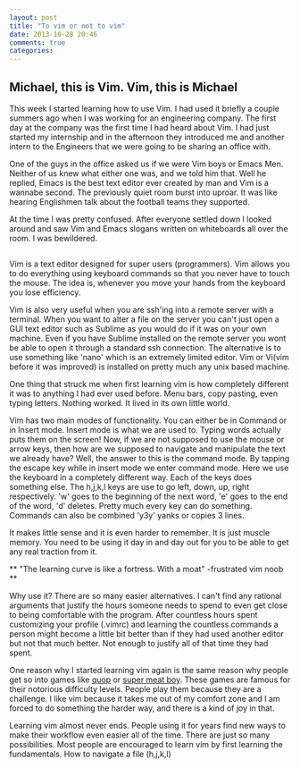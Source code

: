 ```yaml
---
layout: post
title: "To vim or not to vim"
date: 2013-10-28 20:46
comments: true
categories: 
---
```

## Michael, this is Vim. Vim, this is Michael
This week I started learning how to use Vim. I had used it briefly a couple summers ago when I was working for an engineering company. The first day at the company was the first time I had heard about Vim. I had just started my internship and in the afternoon they introduced me and another intern to the Engineers that we were going to be sharing an office with.

One of the guys in the office asked us if we were Vim boys or Emacs Men. Neither of us knew what either one was, and we told him that. 
Well he replied, Emacs is the best text editor ever created by man and Vim is a wannabe second. The previously quiet room burst into uproar. It was like hearing Englishmen talk about the football teams they supported. 
<!-- more --> 
At the time I was pretty confused. After everyone settled down I looked around and saw Vim and Emacs slogans written on whiteboards all over the room. I was bewildered. 

## 
Vim is a text editor designed for super users (programmers). Vim allows you to do everything using keyboard commands so that you never have to touch the mouse. The idea is, whenever you move your hands from the keyboard you lose efficiency. 

Vim is also very useful when you are ssh'ing into a remote server with a terminal. When you want to alter a file on the server you can't just open a GUI text editor such as Sublime as you would do if it was on your own machine. Even if you have Sublime installed on the remote server you wont be able to open it through a standard ssh connection. The alternative is to use something like 'nano' which is an extremely limited editor. Vim or Vi(vim before it was improved) is installed on pretty much any unix based machine. 

One thing that struck me when first learning vim is how completely different it was to anything I had ever used before. Menu bars, copy pasting, even typing letters. Nothing worked. It lived in its own little world. 

Vim has two main modes of functionality. You can either be in Command or in Insert mode. Insert mode is what we are used to. Typing words actually puts them on the screen! Now, if we are not supposed to use the mouse or arrow keys, then how are we supposed to navigate and manipulate the text we already have? Well, the answer to this is the command mode. By tapping the escape key while in insert mode we enter command mode. Here we use the keyboard in a completely different way. Each of the keys does something else. The h,j,k,l keys are use to go left, down, up, right respectively. 'w' goes to the beginning of the next word, 'e' goes to the end of the word, 'd' deletes. Pretty much every key can do something. Commands can also be combined 'y3y' yanks or copies 3 lines.

It makes little sense and it is even harder to remember. It is just muscle memory. You need to be using it day in and day out for you to be able to get any real traction from it. 

** "The learning curve is like a fortress. With a moat" -frustrated vim noob **

Why use it? There are so many easier alternatives. I can't find any rational arguments that justify the hours someone needs to spend to even get close to being comfortable with the program. After countless hours spent customizing your profile (.vimrc) and learning the countless commands a person might become a little bit better than if they had used another editor but not that much better. Not enough to justify all of that time they had spent. 

One reason why I started learning vim again is the same reason why people get so into games like [quop](http://www.foddy.net/Athletics.html) or [super meat boy](http://www.supermeatboy.com). These games are famous for their notorious difficulty levels. People play them because they are a challenge. I like vim because it takes me out of my comfort zone and I am forced to do something the harder way, and there is a kind of joy in that. 

Learning vim almost never ends. People using it for years find new ways to make their workflow even easier all of the time. There are just so many possibilities. Most people are encouraged to learn vim by first learning the fundamentals. How to navigate a file (h,j,k,l)


